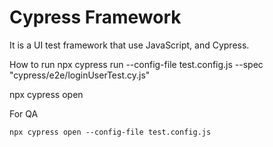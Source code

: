 # Cypress Framework 
It is a UI test framework that use JavaScript, and Cypress.

How to run
npx cypress run --config-file test.config.js --spec "cypress/e2e/loginUserTest.cy.js"

npx cypress open

For QA
```
npx cypress open --config-file test.config.js
```